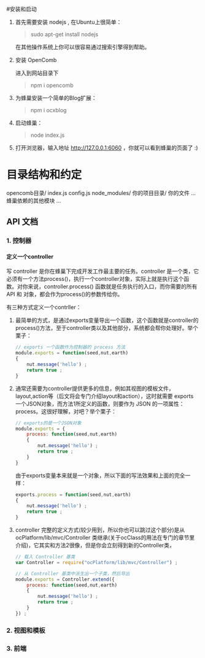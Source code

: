 #安装和启动

1. 首先需要安装 nodejs , 在Ubuntu上很简单：
	
	> sudo apt-get install nodejs

	在其他操作系统上你可以很容易通过搜索引擎得到帮助。

2. 安装 OpenComb

	进入到网站目录下
	
	> npm i opencomb

3. 为蜂巢安装一个简单的Blog扩展：
	
	> npm i ocxblog

4. 启动蜂巢：
	
	> node index.js

5. 打开浏览器，输入地址 http://127.0.0.1:6060 ，你就可以看到蜂巢的页面了 :)





# 目录结构和约定



  opencomb目录/
		index.js
		config.js
		node_modules/
			你的项目目录/
				你的文件
				...				
			蜂巢依赖的其他模块
			...
	

## API 文档

### 1. 控制器

#### 定义一个controller

写 controller 是你在蜂巢下完成开发工作最主要的任务。controller 是一个类，它必须有一个方法process()，执行一个controller对象，实际上就是执行这个函数。对你来说，controller.process() 函数就是任务执行的入口，而你需要的所有API 和 对象，都会作为process()的参数传给你。

有三种方式定义一个contrller：

1. 最简单的方式，是通过exports变量导出一个函数，这个函数就是controller的process()方法，至于controller类以及其他部分，系统都会帮你处理好。举个栗子：

	```javascript
	// exports 一个函数作为控制器的 process 方法
	module.exports = function(seed,nut,earth)
	{
		nut.message('hello') ;
		return true ;
	}
	```

2. 通常还需要为controller提供更多的信息，例如其视图的模板文件，layout,action等（后文将会专门介绍layout和action），这时就需要 exports 一个JSON对象，而方法1所定义的函数，则要作为 JSON 的一项属性：process。这很好理解，对吧？举个栗子：

	```javascript
	// exports的是一个JSON对象
	module.exports = {
		process: function(seed,nut,earth)
		{
			nut.message('hello') ;
			return true ;
		}
	}
	```
	
	由于exports变量本来就是一个对象，所以下面的写法效果和上面的完全一样：
	```javascript
	exports.process = function(seed,nut,earth)
	{
		nut.message('hello') ;
		return true ;
	}
	```

3. controller 完整的定义方式(较少用到，所以你也可以跳过这个部分)是从 ocPlatform/lib/mvc/Controller 类继承(关于ocClass的用法在专门的章节里介绍)，它其实和方法2很像，但是你会立刻得到新的Controller类，

	```javascript
	// 载入 Controller 基类
	var Controller = require("ocPlatform/lib/mvc/Controller") ;
	
	// 从 Controller 基类中派生出一个子类，然后导出
	module.exports = Controller.extend({
		process: function(seed,nut,earth)
		{
			nut.message('hello') ;
			return true ;
		}
	}) ;
	```

    

### 2. 视图和模板


### 3. 前端
